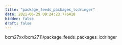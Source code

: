 ```yaml
---
title: "package_feeds_packages_lcdringer"
date: 2021-06-29 09:24:23.776418
hidden: false
draft: false
---
```


bcm27xx/bcm2711/package_feeds_packages_lcdringer


